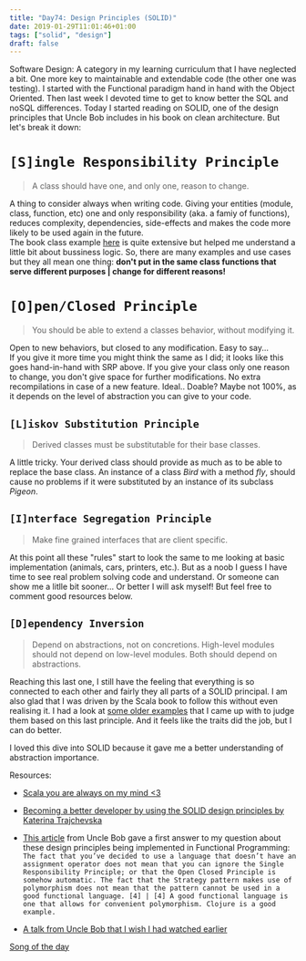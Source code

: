 ```yaml
---
title: "Day74: Design Principles (SOLID)"
date: 2019-01-29T11:01:46+01:00
tags: ["solid", "design"]
draft: false
---
```

Software Design: A category in my learning curriculum that I have neglected a bit. One more key to maintainable and extendable code (the other one was testing). I started with the Functional paradigm hand in hand with the Object Oriented. Then last week I devoted time to get to know better the SQL and noSQL differences. Today I started reading on SOLID, one of the design principles that Uncle Bob includes in his book on clean architecture. But let's break it down:  

# `[S]ingle Responsibility Principle`  

  > A class should have one, and only one, reason to change.

A thing to consider always when writing code. Giving your entities (module, class, function, etc) one and only responsibility (aka. a famiy of functions), reduces complexity, dependencies, side-effects and makes the code more likely to be used again in the future.     
The book class example [here](https://code.tutsplus.com/tutorials/solid-part-1-the-single-responsibility-principle--net-36074) is quite extensive but helped me understand a little bit about bussiness logic. So, there are many examples and use cases but they all mean one thing: **don't put in the same class functions that serve different purposes | change for different reasons!**

# `[O]pen/Closed Principle`   

  > You should be able to extend a classes behavior, without modifying it.

Open to new behaviors, but closed to any modification. Easy to say...  
If you give it more time you might think the same as I did; it looks like this goes hand-in-hand with SRP above. If you give your class only one reason to change, you don't give space for further modifications. No extra recompilations in case of a new feature. Ideal.. Doable? Maybe not 100%, as it depends on the level of abstraction you can give to your code.

## `[L]iskov Substitution Principle`   

  > Derived classes must be substitutable for their base classes.

A little tricky. Your derived class should provide as much as to be able to replace the base class. An instance of a class _Bird_ with a method _fly_, should cause no problems if it were substituted by an instance of its subclass _Pigeon_.
## `[I]nterface Segregation Principle`  

  > Make fine grained interfaces that are client specific.  

At this point all these "rules" start to look the same to me looking at basic implementation (animals, cars, printers, etc.). But as a noob I guess I have time to see real problem solving code and understand. Or someone can show me a litlle bit sooner... Or better I will ask myself! But feel free to comment good resources below.

## `[D]ependency Inversion`  

  > Depend on abstractions, not on concretions.
  > High-level modules should not depend on low-level modules. Both should depend on abstractions.

 Reaching this last one, I still have the feeling that everything is so connected to each other and fairly they all parts of a SOLID principal. I am also glad that I was driven by the Scala book to follow this without even realising it. I had a look at [some older examples](https://ciatastrophe.netlify.com/2018/10/31/day22/) that I came up with to judge them based on this last principle. And it feels like the traits did the job, but I can do better.

I loved this dive into SOLID because it gave me a better understanding of abstraction importance.  

Resources:   

* [Scala you are always on my mind <3](https://blog.knoldus.com/solid-principles-with-scala/)
* [Becoming a better developer by using the SOLID design principles by Katerina Trajchevska](https://www.youtube.com/watch?v=rtmFCcjEgEw)  
* [This article](https://blog.cleancoder.com/uncle-bob/2014/11/24/FPvsOO.html) from Uncle Bob gave a first answer to my question about these design principles being implemented in Functional Programming:  
`The fact that you’ve decided to use a language that doesn’t have an assignment operator does not mean that you can ignore the Single Responsibility Principle; or that the Open Closed Principle is somehow automatic. The fact that the Strategy pattern makes use of polymorphism does not mean that the pattern cannot be used in a good functional language. [4] | [4] A good functional language is one that allows for convenient polymorphism. Clojure is a good example.`  

* [A talk from Uncle Bob that I wish I had watched earlier](https://www.youtube.com/watch?v=TMuno5RZNeE)  

[Song of the day](https://www.youtube.com/watch?v=H3T1wVewVmQ)

